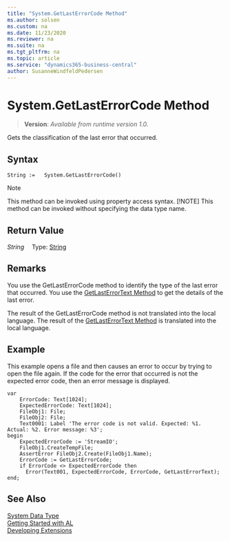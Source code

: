 ```yaml
---
title: "System.GetLastErrorCode Method"
ms.author: solsen
ms.custom: na
ms.date: 11/23/2020
ms.reviewer: na
ms.suite: na
ms.tgt_pltfrm: na
ms.topic: article
ms.service: "dynamics365-business-central"
author: SusanneWindfeldPedersen
---
```

[//]: # (START>DO_NOT_EDIT)
[//]: # (IMPORTANT:Do not edit any of the content between here and the END>DO_NOT_EDIT.)
[//]: # (Any modifications should be made in the .xml files in the ModernDev repo.)
# System.GetLastErrorCode Method
> **Version**: _Available from runtime version 1.0._

Gets the classification of the last error that occurred.


## Syntax
```
String :=   System.GetLastErrorCode()
```
> [!NOTE]
> This method can be invoked using property access syntax.
> [!NOTE]
> This method can be invoked without specifying the data type name.


## Return Value
*String*
&emsp;Type: [String](../string/string-data-type.md)



[//]: # (IMPORTANT: END>DO_NOT_EDIT)

## Remarks

You use the GetLastErrorCode method to identify the type of the last error that occurred. You use the [GetLastErrorText Method](../../methods-auto/system/system-GetLastErrorText-method.md) to get the details of the last error.  
  
The result of the GetLastErrorCode method is not translated into the local language. The result of the [GetLastErrorText Method](../../methods-auto/system/system-GetLastErrorText-method.md) is translated into the local language.  
  
## Example

This example opens a file and then causes an error to occur by trying to open the file again. If the code for the error that occurred is not the expected error code, then an error message is displayed.  

```al
var
    ErrorCode: Text[1024];  
    ExpectedErrorCode: Text[1024];  
    FileObj1: File;
    FileObj2: File;
    Text0001: Label 'The error code is not valid. Expected: %1. Actual: %2. Error message: %3';
begin
    ExpectedErrorCode := 'StreamIO';  
    FileObj1.CreateTempFile;  
    AssertError FileObj2.Create(FileObj1.Name);  
    ErrorCode := GetLastErrorCode;  
    if ErrorCode <> ExpectedErrorCode then  
      Error(Text001, ExpectedErrorCode, ErrorCode, GetLastErrorText);  
end;
``` 
 
## See Also

[System Data Type](system-data-type.md)  
[Getting Started with AL](../../devenv-get-started.md)  
[Developing Extensions](../../devenv-dev-overview.md)